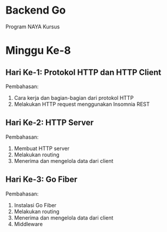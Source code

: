 # Backend Go
Program NAYA Kursus

# Minggu Ke-8
## Hari Ke-1: Protokol HTTP dan HTTP Client
Pembahasan:
1. Cara kerja dan bagian-bagian dari protokol HTTP
2. Melakukan HTTP request menggunakan Insomnia REST

## Hari Ke-2: HTTP Server
Pembahasan:
1. Membuat HTTP server
2. Melakukan routing
3. Menerima dan mengelola data dari client

## Hari Ke-3: Go Fiber
Pembahasan:
1. Instalasi Go Fiber
2. Melakukan routing
3. Menerima dan mengelola data dari client
4. Middleware
